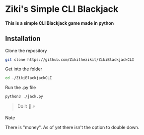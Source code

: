 # Ziki's Simple CLI Blackjack


#### This is a simple CLI Blackjack game made in python

## Installation
Clone the repository
```sh
git clone https://github.com/Zikithezikit/ZikiBlackjackCLI
```
Get into the folder
```sh
cd ./ZikiBlackjackCLI
```
Run the .py file 
```sh
python3 ./jack.py
```
>  Do it  👴 ⚡ 




> [!NOTE]  
> There is "money". As of yet there isn't the option to double down.
